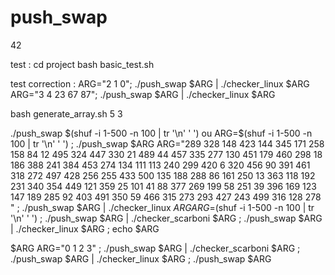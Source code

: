 # push_swap
42

test : 
cd project
bash basic_test.sh

test correction :
ARG="2 1 0"; ./push_swap $ARG | ./checker_linux $ARG
ARG="3 4 23 67 87"; ./push_swap $ARG | ./checker_linux $ARG

bash generate_array.sh 5 3


./push_swap $(shuf -i 1-500 -n 100 | tr '\n' ' ')
ou
ARG=$(shuf -i 1-500 -n 100 | tr '\n' ' ') ; ./push_swap $ARG 
ARG="289 328 148 423 144 345 171 258 158 84 12 495 324 447 330 21 489 44 457 335 277 130 451 179 460 298 18 186 388 241 384 453 274 134 111 113 240 299 420 6 320 456 90 391 461 318 272 497 428 256 255 433 500 135 188 288 86 161 250 13 363 118 192 231 340 354 449 121 359 25 101 41 88 377 269 199 58 251 39 396 169 123 147 189 285 92 403 491 350 59 466 315 273 293 427 243 499 316 128 278 " ; ./push_swap $ARG | ./checker_linux $ARG 
ARG=$(shuf -i 1-500 -n 100 | tr '\n' ' ') ; ./push_swap $ARG | ./checker_scarboni $ARG ; ./push_swap $ARG | ./checker_linux $ARG ; echo $ARG

$ARG ARG="0 1 2 3" ; ./push_swap $ARG | ./checker_scarboni $ARG ; ./push_swap $ARG | ./checker_linux $ARG ; ./push_swap $ARG